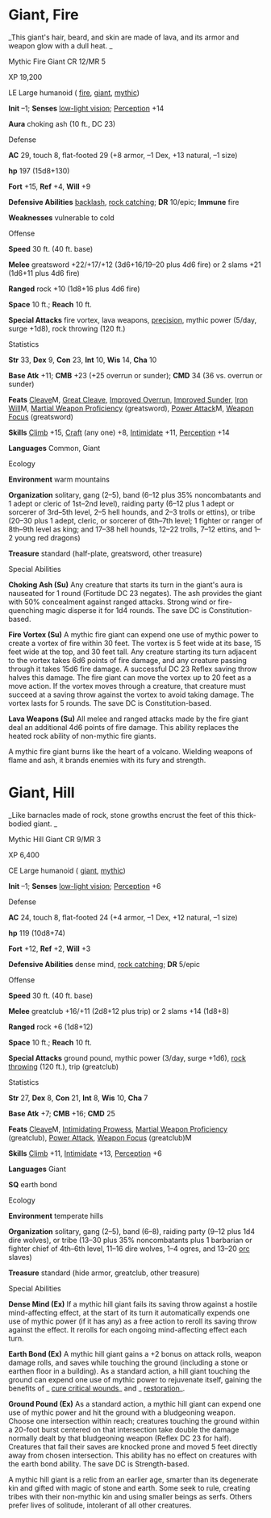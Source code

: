 # Giant, Fire

_This giant's hair, beard, and skin are made of lava, and its armor and weapon glow with a dull heat. _

Mythic Fire Giant CR 12/MR 5

XP 19,200

LE Large humanoid ( [fire](/pathfinderRPG/prd/monsters/creatureTypes.html#_fire-subtype), [giant](/pathfinderRPG/prd/monsters/creatureTypes.html#_giant-subtype), [mythic](/pathfinderRPG/prd/mythicAdventures/mythicMonsters.html#_mythic-subtype))

**Init** –1; **Senses** [low-light vision](/pathfinderRPG/prd/monsters/universalMonsterRules.html#_low-light-vision); [Perception](/pathfinderRPG/prd/skills/perception.html#_perception) +14

**Aura** choking ash (10 ft., DC 23)

Defense

**AC** 29, touch 8, flat-footed 29 (+8 armor, –1 Dex, +13 natural, –1 size)

**hp** 197 (15d8+130)

**Fort** +15, **Ref** +4, **Will** +9

**Defensive Abilities** [backlash](/pathfinderRPG/prd/mythicAdventures/mythicHeroes/champion.html#_blacklash), [rock catching](/pathfinderRPG/prd/monsters/universalMonsterRules.html#_rock-catching); **DR** 10/epic; **Immune** fire

**Weaknesses** vulnerable to cold

Offense

**Speed** 30 ft. (40 ft. base)

**Melee** greatsword +22/+17/+12 (3d6+16/19–20 plus 4d6 fire) or 2 slams +21 (1d6+11 plus 4d6 fire)

**Ranged** rock +10 (1d8+16 plus 4d6 fire)

**Space** 10 ft.; **Reach** 10 ft.

**Special Attacks** fire vortex, lava weapons, [precision](/pathfinderRPG/prd/mythicAdventures/mythicHeroes/champion.html#_precision), mythic power (5/day, surge +1d8), rock throwing (120 ft.)

Statistics

**Str** 33, **Dex** 9, **Con** 23, **Int** 10, **Wis** 14, **Cha** 10

**Base Atk** +11; **CMB** +23 (+25 overrun or sunder); **CMD** 34 (36 vs. overrun or sunder)

**Feats** [Cleave](/pathfinderRPG/prd/mythicAdventures/mythicFeats.html#_cleave-mythic)M, [Great Cleave](/pathfinderRPG/prd/feats.html#_great-cleave), [Improved Overrun](/pathfinderRPG/prd/feats.html#_improved-overrun), [Improved Sunder](/pathfinderRPG/prd/feats.html#_improved_sunder), [Iron Will](/pathfinderRPG/prd/mythicAdventures/mythicFeats.html#_iron-will-mythic)M, [Martial Weapon Proficiency](/pathfinderRPG/prd/feats.html#_martial-weapon-proficiency) (greatsword), [Power Attack](/pathfinderRPG/prd/mythicAdventures/mythicFeats.html#_power-attack-mythic)M, [Weapon Focus](/pathfinderRPG/prd/feats.html#_weapon-focus) (greatsword)

**Skills** [Climb](/pathfinderRPG/prd/skills/climb.html#_climb) +15, [Craft](/pathfinderRPG/prd/skills/craft.html#_craft) (any one) +8, [Intimidate](/pathfinderRPG/prd/skills/intimidate.html#_intimidate) +11, [Perception](/pathfinderRPG/prd/skills/perception.html#_perception) +14

**Languages** Common, Giant

Ecology

**Environment** warm mountains

**Organization** solitary, gang (2–5), band (6–12 plus 35% noncombatants and 1 adept or cleric of 1st–2nd level), raiding party (6–12 plus 1 adept or sorcerer of 3rd–5th level, 2–5 hell hounds, and 2–3 trolls or ettins), or tribe (20–30 plus 1 adept, cleric, or sorcerer of 6th–7th level; 1 fighter or ranger of 8th–9th level as king; and 17–38 hell hounds, 12–22 trolls, 7–12 ettins, and 1–2 young red dragons)

**Treasure** standard (half-plate, greatsword, other treasure)

Special Abilities

**Choking Ash (Su)** Any creature that starts its turn in the giant's aura is nauseated for 1 round (Fortitude DC 23 negates). The ash provides the giant with 50% concealment against ranged attacks. Strong wind or fire-quenching magic disperse it for 1d4 rounds. The save DC is Constitution-based.

**Fire Vortex (Su)** A mythic fire giant can expend one use of mythic power to create a vortex of fire within 30 feet. The vortex is 5 feet wide at its base, 15 feet wide at the top, and 30 feet tall. Any creature starting its turn adjacent to the vortex takes 6d6 points of fire damage, and any creature passing through it takes 15d6 fire damage. A successful DC 23 Reflex saving throw halves this damage. The fire giant can move the vortex up to 20 feet as a move action. If the vortex moves through a creature, that creature must succeed at a saving throw against the vortex to avoid taking damage. The vortex lasts for 5 rounds. The save DC is Constitution-based.

**Lava Weapons (Su)** All melee and ranged attacks made by the fire giant deal an additional 4d6 points of fire damage. This ability replaces the heated rock ability of non-mythic fire giants.

A mythic fire giant burns like the heart of a volcano. Wielding weapons of flame and ash, it brands enemies with its fury and strength.

# Giant, Hill

_Like barnacles made of rock, stone growths encrust the feet of this thick-bodied giant. _

Mythic Hill Giant CR 9/MR 3

XP 6,400

CE Large humanoid ( [giant](/pathfinderRPG/prd/monsters/creatureTypes.html#_giant-subtype), [mythic](/pathfinderRPG/prd/mythicAdventures/mythicMonsters.html#_mythic-subtype))

**Init** –1; **Senses** [low-light vision](/pathfinderRPG/prd/monsters/universalMonsterRules.html#_low-light-vision); [Perception](/pathfinderRPG/prd/skills/perception.html#_perception) +6

Defense

**AC** 24, touch 8, flat-footed 24 (+4 armor, –1 Dex, +12 natural, –1 size)

**hp** 119 (10d8+74)

**Fort** +12, **Ref** +2, **Will** +3

**Defensive Abilities** dense mind, [rock catching](/pathfinderRPG/prd/monsters/universalMonsterRules.html#_rock-catching); **DR** 5/epic

Offense

**Speed** 30 ft. (40 ft. base)

**Melee** greatclub +16/+11 (2d8+12 plus trip) or 2 slams +14 (1d8+8)

**Ranged** rock +6 (1d8+12)

**Space** 10 ft.; **Reach** 10 ft.

**Special Attacks** ground pound, mythic power (3/day, surge +1d6), [rock throwing](/pathfinderRPG/prd/monsters/universalMonsterRules.html#_rock-throwing) (120 ft.), trip (greatclub)

Statistics

**Str** 27, **Dex** 8, **Con** 21, **Int** 8, **Wis** 10, **Cha** 7

**Base Atk** +7; **CMB** +16; **CMD** 25

**Feats** [Cleave](/pathfinderRPG/prd/mythicAdventures/mythicFeats.html#_cleave-mythic)M, [Intimidating Prowess](/pathfinderRPG/prd/feats.html#_intimidating-prowess), [Martial Weapon Proficiency](/pathfinderRPG/prd/feats.html#_martial-weapon-proficiency) (greatclub), [Power Attack](/pathfinderRPG/prd/feats.html#_power-attack), [Weapon Focus](/pathfinderRPG/prd/feats.html#_weapon-focus) (greatclub)M

**Skills** [Climb](/pathfinderRPG/prd/skills/climb.html#_climb) +11, [Intimidate](/pathfinderRPG/prd/skills/intimidate.html#_intimidate) +13, [Perception](/pathfinderRPG/prd/skills/perception.html#_perception) +6

**Languages** Giant

**SQ** earth bond

Ecology

**Environment** temperate hills

**Organization** solitary, gang (2–5), band (6–8), raiding party (9–12 plus 1d4 dire wolves), or tribe (13–30 plus 35% noncombatants plus 1 barbarian or fighter chief of 4th–6th level, 11–16 dire wolves, 1–4 ogres, and 13–20 [orc](/pathfinderRPG/prd/monsters/creatureTypes.html#_orc-subtype) slaves)

**Treasure** standard (hide armor, greatclub, other treasure)

Special Abilities

**Dense Mind (Ex)** If a mythic hill giant fails its saving throw against a hostile mind-affecting effect, at the start of its turn it automatically expends one use of mythic power (if it has any) as a free action to reroll its saving throw against the effect. It rerolls for each ongoing mind-affecting effect each turn.

**Earth Bond (Ex)** A mythic hill giant gains a +2 bonus on attack rolls, weapon damage rolls, and saves while touching the ground (including a stone or earthen floor in a building). As a standard action, a hill giant touching the ground can expend one use of mythic power to rejuvenate itself, gaining the benefits of _ [cure critical wounds](/pathfinderRPG/prd/spells/cureCriticalWounds.html#_cure-critical-wounds)_ and _ [restoration](/pathfinderRPG/prd/spells/restoration.html#_restoration)_.

**Ground Pound (Ex)** As a standard action, a mythic hill giant can expend one use of mythic power and hit the ground with a bludgeoning weapon. Choose one intersection within reach; creatures touching the ground within a 20-foot burst centered on that intersection take double the damage normally dealt by that bludgeoning weapon (Reflex DC 23 for half). Creatures that fail their saves are knocked prone and moved 5 feet directly away from chosen intersection. This ability has no effect on creatures with the earth bond ability. The save DC is Strength-based.

A mythic hill giant is a relic from an earlier age, smarter than its degenerate kin and gifted with magic of stone and earth. Some seek to rule, creating tribes with their non-mythic kin and using smaller beings as serfs. Others prefer lives of solitude, intolerant of all other creatures.

